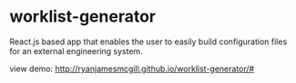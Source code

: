 # worklist-generator
React.js based app that enables the user to easily build configuration files for an external engineering system.

view demo: <a href="http://ryanjamesmcgill.github.io/worklist-generator/#" target="_blank">http://ryanjamesmcgill.github.io/worklist-generator/#</a>
